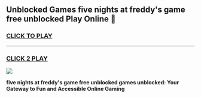 
## Unblocked Games five nights at freddy's game free unblocked Play Online 👋
<h3>
<a href="https://news.freeplayer.one?title=five_nights_at_freddy's_game_free_unblocked&ref=17F">CLICK TO PLAY</a></h3>
<hr>

<h3>
<a href="https://news.freeplayer.one?title=five_nights_at_freddy's_game_free_unblocked&ref=17F">CLICK 2 PLAY</a>
  
</h3>

<a href="https://news.freeplayer.one?title=five_nights_at_freddy's_game_free_unblocked&ref=17F/"><img src="https://clearcache.store/games.png"></a>


**five nights at freddy's game free unblocked games unblocked: Your Gateway to Fun and Accessible Online Gaming**
